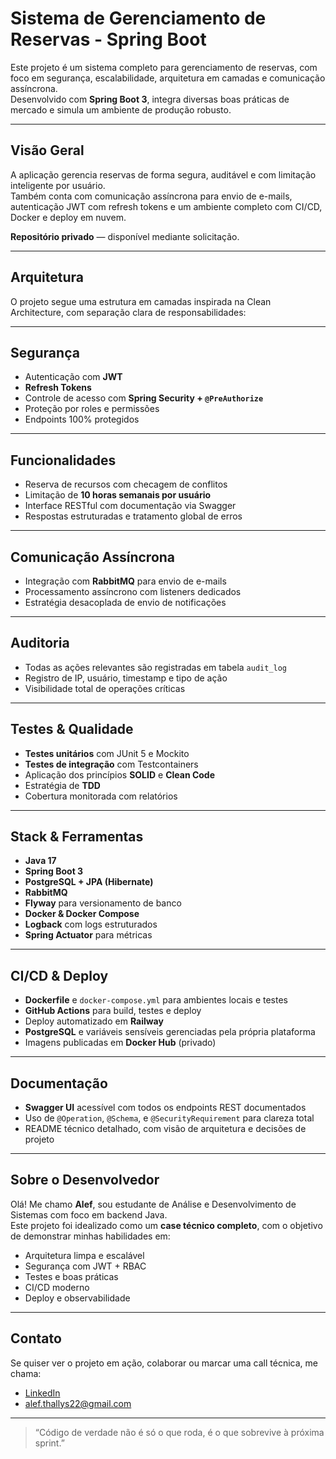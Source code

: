 # Sistema de Gerenciamento de Reservas - Spring Boot

Este projeto é um sistema completo para gerenciamento de reservas, com foco em segurança, escalabilidade, arquitetura em
camadas e comunicação assíncrona.  
Desenvolvido com **Spring Boot 3**, integra diversas boas práticas de mercado e simula um ambiente de produção robusto.

---

## Visão Geral

A aplicação gerencia reservas de forma segura, auditável e com limitação inteligente por usuário.  
Também conta com comunicação assíncrona para envio de e-mails, autenticação JWT com refresh tokens e um ambiente
completo com CI/CD, Docker e deploy em nuvem.

**Repositório privado** — disponível mediante solicitação.

---

## Arquitetura

O projeto segue uma estrutura em camadas inspirada na Clean Architecture, com separação clara de responsabilidades:

---

## Segurança

- Autenticação com **JWT**
- **Refresh Tokens**
- Controle de acesso com **Spring Security + `@PreAuthorize`**
- Proteção por roles e permissões
- Endpoints 100% protegidos

---

## Funcionalidades

- Reserva de recursos com checagem de conflitos
- Limitação de **10 horas semanais por usuário**
- Interface RESTful com documentação via Swagger
- Respostas estruturadas e tratamento global de erros

---

## Comunicação Assíncrona

- Integração com **RabbitMQ** para envio de e-mails
- Processamento assíncrono com listeners dedicados
- Estratégia desacoplada de envio de notificações

---

## Auditoria

- Todas as ações relevantes são registradas em tabela `audit_log`
- Registro de IP, usuário, timestamp e tipo de ação
- Visibilidade total de operações críticas

---

## Testes & Qualidade

- **Testes unitários** com JUnit 5 e Mockito
- **Testes de integração** com Testcontainers
- Aplicação dos princípios **SOLID** e **Clean Code**
- Estratégia de **TDD**
- Cobertura monitorada com relatórios

---

## Stack & Ferramentas

- **Java 17**
- **Spring Boot 3**
- **PostgreSQL + JPA (Hibernate)**
- **RabbitMQ**
- **Flyway** para versionamento de banco
- **Docker & Docker Compose**
- **Logback** com logs estruturados
- **Spring Actuator** para métricas

---

## CI/CD & Deploy

- **Dockerfile** e `docker-compose.yml` para ambientes locais e testes
- **GitHub Actions** para build, testes e deploy
- Deploy automatizado em **Railway**
- **PostgreSQL** e variáveis sensíveis gerenciadas pela própria plataforma
- Imagens publicadas em **Docker Hub** (privado)

---

## Documentação

- **Swagger UI** acessível com todos os endpoints REST documentados
- Uso de `@Operation`, `@Schema`, e `@SecurityRequirement` para clareza total
- README técnico detalhado, com visão de arquitetura e decisões de projeto

---

## Sobre o Desenvolvedor

Olá! Me chamo **Alef**, sou estudante de Análise e Desenvolvimento de Sistemas com foco em backend Java.  
Este projeto foi idealizado como um **case técnico completo**, com o objetivo de demonstrar minhas habilidades em:

- Arquitetura limpa e escalável
- Segurança com JWT + RBAC
- Testes e boas práticas
- CI/CD moderno
- Deploy e observabilidade

---

## Contato

Se quiser ver o projeto em ação, colaborar ou marcar uma call técnica, me chama:

- [LinkedIn](https://linkedin.com/in/alef-thallys)
- alef.thallys22@gmail.com

---

> “Código de verdade não é só o que roda, é o que sobrevive à próxima sprint.”
